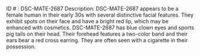 ID # : DSC-MATE-2687
Description: DSC-MATE-2687 appears to be a female human in their early 30s with several distinctive facial features. They exhibit spots on their face and have a bright red lip, which may be enhanced with cosmetics. DSC-MATE-2687 has blue clown eyes and sports pig tails on their head. Their forehead features a two-color band and their ears bear a red cross earring. They are often seen with a cigarette in their possession.